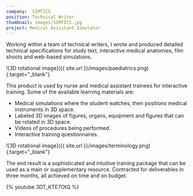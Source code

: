 ```yaml
---
company:  SIMTICS
position: Technical Writer
thumbnail: images/SIMTICS.jpg
project: Medical Assistant Simulator
---
```


Working within a team of technical writers, I wrote and produced detailed technical specifications for study text, interactive medical anatomies, film shoots and web-based simulations.

![3D rotational image]({{ site.url }}/images/paediatrics.png){:target="_blank"}

This product is used by nurse and medical assistant trainees for interactive training. Some of the available learning materials are:

* Medical simulations where the student watches, then positions medical instruments in 3D space.
* Labeled 3D images of figures, organs, equipment and figures that can be rotated in 3D space.
* Videos of procedures being performed.
* Interactive training questionnaires.

![3D rotational image]({{ site.url }}/images/terminology.png){:target="_blank"}

The end result is a sophisticated and intuitive training package that can be used as a main or supplementary resource.
Contracted for deliverables in three months, all achieved on time and on budget.

{% youtube 3DT_KTE7OtQ %}
